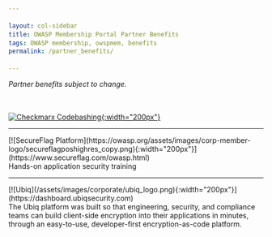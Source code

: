 ```yaml
---

layout: col-sidebar
title: OWASP Membership Portal Partner Benefits
tags: OWASP membership, owspmem, benefits
permalink: /partner_benefits/

---
```


<i>Partner benefits subject to change.</i>

<br><br>
[![Checkmarx Codebashing](https://owasp.org/assets/images/corp-member-logo/Codebashing-Final-Logos_Horizontal-Logo-BLK.png){:width="200px"}](https://checkmarx.com/codebashing/owasp/?utm_source=PR&utm_medium=referral&utm_campaign=Checkmarx_and_OWASP_Launch)<br>
<hr>
[![SecureFlag Platform](https://owasp.org/assets/images/corp-member-logo/secureflagposhighres_copy.png){:width="200px"}](https://www.secureflag.com/owasp.html)<br>
Hands-on application security training
<hr>
[![Ubiq](/assets/images/corporate/ubiq_logo.png){:width="200px"}](https://dashboard.ubiqsecurity.com)<br>
The Ubiq platform was built so that engineering, security, and compliance teams can build client-side encryption into their applications in minutes, through an easy-to-use, developer-first encryption-as-code platform.<br>
<br><br>
